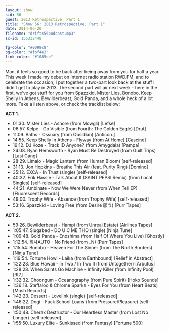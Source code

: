 ```yaml
---
layout: show
sid: 56
guest: 2013 Retrospective, Part 1
title: "Show 56: 2013 Retrospective, Part 1"
date: 2014-06-20
filename: "drifts56podcast.mp3"
sc-id: 155332448

fg-color: "#0098c8"
bg-color: "#fbf4e3"
link-color: "#1085de"
---
```


Man, it feels so good to be back after being away from you for half a year. This week I made my debut on Internet radio station RWD.FM, and to celebrate the occasion, I put together a two-part look back at the stuff I didn’t get to play in 2013. The second part will air next week - here in the first, we’ve got stuff for you from Spazzkid, Mister Lies, Bonobo, Keep Shelly In Athens, Bewilderbeast, Gold Panda, and a whole heck of a lot more. Take a listen above, or check the tracklist below:

**ACT 1.**

* 01:30. Mister Lies - Ashore (from Mowgli) [Lefse]
* 06:57. Kelpe - Go Visible (from Fourth: The Golden Eagle) [Drut]
* 11:09. Baths - Ossuary (from Obsidian) [Anticon.]
* 14:55. Keep Shelly In Athens - Flyway (from At Home) [Cascine]
* 19:12. DJ Koze - Track ID Anyone? (from Amygdala) [Pampa]
* 24.08. Ryan Hemsworth - Ryan Must Be Destroyed (from Guilt Trips) [Last Gang]
* 28:29. Limalo - Magic Lantern (from Human Bloom) [self-released]
* 31:13. Jon Hopkins - Breathe This Air (feat. Purity Ring) [Domino]
* 35:12. EXCA - In Trust (single) [self-released]
* 40:32. Erik Hassle - Talk About It (SAINT PEPSI Remix) (from Local Singles) [self-released]
* 44:21. Ambinate - Now We Were Never (from When Tell EP) [Fluorescent Records]
* 49:00. Trophy Wife - Absence (from Trophy Wife) [self-released]
* 53:16. Spazzkid - Loving Free (from Desire 願う) [Purr Tapes]

**ACT 2.**

* 59:26. Bewilderbeast - Hampi (from Unreal Estate) [Airlines Tapes]
* 1:05:47. Slugabed - DO U C ME THO (single) [Ninja Tune]
* 1:09:48. Gold Panda - Enoshima (from Half Of Where You Live) [Ghostly]
* 1:12:54. 회사AUTO - No Friend (from _N) [Purr Tapes]
* 1:15:54. Bonobo - Heaven For The Sinner (from The North Borders) [Ninja Tune]
* 1:19:54. Fortune Howl - Laika (from Earthbound) [Relief in Abstract]
* 1:22:23. Blue Hawaii - In Two / In Two II (from Untogether) [Arbutus]
* 1:28:28. When Saints Go Machine - Infinity Killer (from Infinity Pool) [!K7]
* 1:32:32. Choongum - Oceanography (from Pure Spirit) [Hoko Sounds]
* 1:36:18. Steffaloo & Chrome Sparks - Eyes For You (from Heart Beats) [Mush Records]
* 1:42:23. Dessert - Lovelink (single) [self-released]
* 1:46:22. Dogi - Fuck School Loans (from Pressure/Pleasure) [self-released]
* 1:50:48. Cherax Destructor - Our Heartless Master (from Lost No Longer) [self-released]
* 1:55:50. Luxury Elite - Sunkissed (from Fantasy) [Fortune 500]

